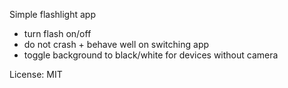 Simple flashlight app
 - turn flash on/off
 - do not crash + behave well on switching app
 - toggle background to black/white for devices without camera
 
 License: MIT